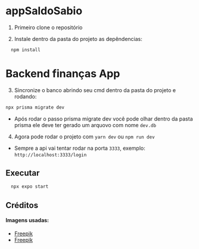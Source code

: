 # appSaldoSabio


1) Primeiro clone o repositório

2) Instale dentro da pasta do projeto as depêndencias:
```bash
  npm install
```  

# Backend finanças App

3) Sincronize o banco abrindo seu cmd dentro da pasta do projeto e rodando:
```cmd
npx prisma migrate dev
```
- Após rodar o passo prisma migrate dev você pode olhar dentro da pasta prisma ele deve ter gerado um arquovo com nome `dev.db`

4) Agora pode rodar o projeto com ```yarn dev``` ou ```npm run dev```

* Sempre a api vai tentar rodar na porta ```3333```, exemplo: ```http://localhost:3333/login```

## Executar


```bash
  npx expo start
``` 

## Créditos
#### Imagens usadas:
- [Freepik](https://www.freepik.com/free-vector/wavy-smooth-lines-pattern-background_2451587.htm#query=wave%20line&position=1&from_view=keyword)
- [Freepik](https://br.freepik.com/vetores-gratis/prancheta-com-doc-oficial-gerenciando-dinheiro-extra-placa-com-papel-planejador-de-financas-pilha-de-moedas-amarelas-pilha-de-dinheiro-fundo-de-bonus-beneficios-e-prosperidade-ilustracao-em-vetor-conceito-metafora-isolado_11668644.htm#query=budget&position=0&from_view=search&track=sph)
